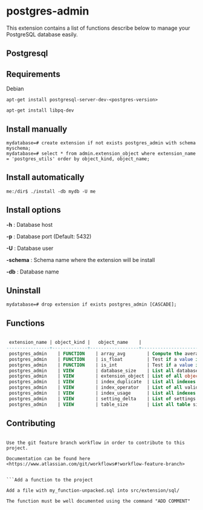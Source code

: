 postgres-admin
====================

This extension contains a list of functions describe below to manage your PostgreSQL database easily.


## Postgresql

Requirements
------------

Debian
```
apt-get install postgresql-server-dev-<postgres-version>

apt-get install libpq-dev

```

Install manually
-----------------

```
mydatabase=# create extension if not exists postgres_admin with schema myschema;
mydatabase=# select * from admin.extension_object where extension_name = 'postgres_utils' order by object_kind, object_name;
```

Install automatically
----------------------
```
me:/dir$ ./install -db mydb -U me
```

Install options
----------------
**-h** : Database host

**-p** : Database port (Default: 5432)

**-U** : Database user

**-schema** : Schema name where the extension will be install

**-db** : Database name

Uninstall
----------
```
mydatabase=# drop extension if exists postgres_admin [CASCADE];
```

Functions
---------

```sql

 extension_name | object_kind |   object_name    |                                   description
----------------+-------------+------------------+---------------------------------------------------------------------------------
 postgres_admin    | FUNCTION    | array_avg        | Compute the average of an array
 postgres_admin    | FUNCTION    | is_float         | Test if a value is in fact a float
 postgres_admin    | FUNCTION    | is_int           | Test if a value is in fact an integer
 postgres_admin    | VIEW        | database_size    | List all databases and their disk usage
 postgres_admin    | VIEW        | extension_object | List of all object packed in an extension with associated comment
 postgres_admin    | VIEW        | index_duplicate  | List all indexes similar to each other, you should keep an eye on those indexes
 postgres_admin    | VIEW        | index_operator   | List of all valid operators for an index
 postgres_admin    | VIEW        | index_usage      | List all indexes and index usage statistics, easily find unused indexes
 postgres_admin    | VIEW        | setting_delta    | List of settings that have been changed from the default by any source
 postgres_admin    | VIEW        | table_size       | List all table sizes, index sizes and various size-related metrics
```

Contributing
-------------

```Pull request

Use the git feature branch workflow in order to contribute to this project.

Documentation can be found here <https://www.atlassian.com/git/workflows#!workflow-feature-branch>


```Add a function to the project

Add a file with my_function-unpacked.sql into src/extension/sql/

The function must be well documented using the command "ADD COMMENT"
